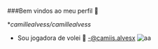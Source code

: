 ###Bem vindos ao meu perfil 👋

**camillealvess/camillealvess*
- Sou jogadora de volei 🏐
-@camiis.alvesx
![aa](https://user-images.githubusercontent.com/14011726/94132137-7d4fc100-fe7c-11ea-8512-69f90cb65e48.gif)

